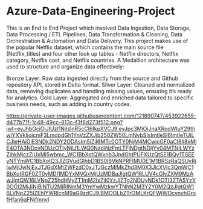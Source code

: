 # Azure-Data-Engineering-Project
This is an End to End Project which involved Data Ingestion, Data Storage, Data Processing / ETL Pipelines, Data Transformation & Cleaning, Data Orchestration & Automation and Data Delivery. This project makes use of the popular Netflix dataset, which contains the main source file (Netflix_titles) and four other look up tables - Netflix directors, Netflix category, Netflix cast, and Netflix countries. 
A Medallion architecture was used to structure and organize data effectively:

Bronze Layer: Raw data ingested directly from the source and Github repository API, stored in Delta format.
Silver Layer: Cleaned and normalized data, removing duplicates and handling missing values, ensuring it’s ready for analytics.
Gold Layer: Aggregated and enriched data tailored to specific business needs, such as adding in country codes.

https://private-user-images.githubusercontent.com/121890747/453922655-d477b71f-1c48-49cc-813c-f3f8d273f512.png?jwt=eyJhbGciOiJIUzI1NiIsInR5cCI6IkpXVCJ9.eyJpc3MiOiJnaXRodWIuY29tIiwiYXVkIjoicmF3LmdpdGh1YnVzZXJjb250ZW50LmNvbSIsImtleSI6ImtleTUiLCJleHAiOjE3NDk2NDY2ODAsIm5iZiI6MTc0OTY0NjM4MCwicGF0aCI6Ii8xMjE4OTA3NDcvNDUzOTIyNjU1LWQ0NzdiNzFmLTFjNDgtNDljYy04MTNjLWYzZjhkMjczZjUxMi5wbmc_WC1BbXotQWxnb3JpdGhtPUFXUzQtSE1BQy1TSEEyNTYmWC1BbXotQ3JlZGVudGlhbD1BS0lBVkNPRFlMU0E1M1BRSzRaQSUyRjIwMjUwNjExJTJGdXMtZWFzdC0xJTJGczMlMkZhd3M0X3JlcXVlc3QmWC1BbXotRGF0ZT0yMDI1MDYxMVQxMjUzMDBaJlgtQW16LUV4cGlyZXM9MzAwJlgtQW16LVNpZ25hdHVyZT1mM2IxZjI0YzJjZTg2NDUyNDk1OTI3ZTA5YzY0OGI2MjJjNjBiNTU2MjRlNmM3YmYwMzkwYTNhN2M3Y2Y0M2QzJlgtQW16LVNpZ25lZEhlYWRlcnM9aG9zdCJ9.BMOOLbZTrOMLKrQFWjWOcvnvhGrofHfan6qFNjfmnvI

